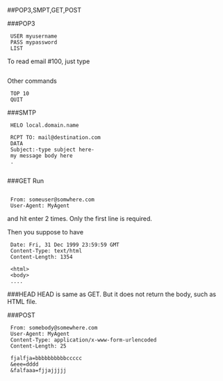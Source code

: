 
##POP3,SMPT,GET,POST

###POP3
```network
 USER myusername
 PASS mypassword
 LIST
 ```
To read email #100, just type
```network
 ```
Other commands
```network
 TOP 10
 QUIT
 ```

###SMTP
```network
 HELO local.domain.name
 ```
```network
 RCPT TO: mail@destination.com
 DATA
 Subject:-type subject here-
 my message body here
 .
 ```
```network
 ```

###GET
Run
```network
 ```
```network
 From: someuser@somwhere.com
 User-Agent: MyAgent
 ```
and hit enter 2 times. Only the first line is required.

Then you suppose to have
```network
 Date: Fri, 31 Dec 1999 23:59:59 GMT
 Content-Type: text/html
 Content-Length: 1354 
 
 <html>
 <body>
 ....
 ```
###HEAD
HEAD is same as GET. But it does not return the body, such as HTML file.

###POST

```network
 From: somebody@somewhere.com
 User-Agent: MyAgent
 Content-Type: application/x-www-form-urlencoded
 Content-Length: 25
 
 fjalfja=bbbbbbbbbbccccc
 &eee=dddd
 &falfaaa=fjjajjjjj
 ```


